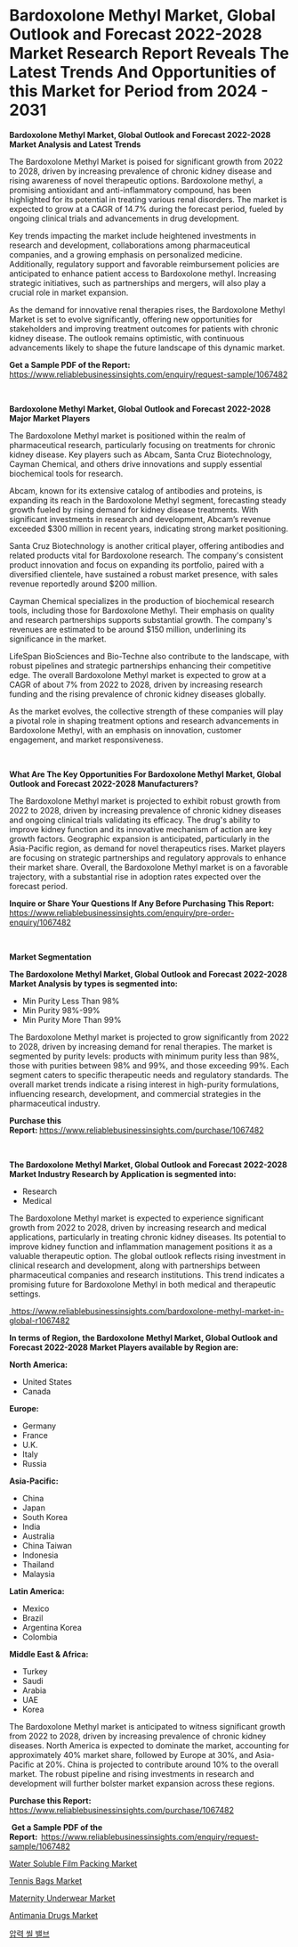 <p><h1>Bardoxolone Methyl Market, Global Outlook and Forecast 2022-2028 Market Research Report Reveals The Latest Trends And Opportunities of this Market for Period from 2024 - 2031</h1></p><p><strong>Bardoxolone Methyl Market, Global Outlook and Forecast 2022-2028 Market Analysis and Latest Trends</strong></p>
<p><p>The Bardoxolone Methyl Market is poised for significant growth from 2022 to 2028, driven by increasing prevalence of chronic kidney disease and rising awareness of novel therapeutic options. Bardoxolone methyl, a promising antioxidant and anti-inflammatory compound, has been highlighted for its potential in treating various renal disorders. The market is expected to grow at a CAGR of 14.7% during the forecast period, fueled by ongoing clinical trials and advancements in drug development.</p><p>Key trends impacting the market include heightened investments in research and development, collaborations among pharmaceutical companies, and a growing emphasis on personalized medicine. Additionally, regulatory support and favorable reimbursement policies are anticipated to enhance patient access to Bardoxolone methyl. Increasing strategic initiatives, such as partnerships and mergers, will also play a crucial role in market expansion.</p><p>As the demand for innovative renal therapies rises, the Bardoxolone Methyl Market is set to evolve significantly, offering new opportunities for stakeholders and improving treatment outcomes for patients with chronic kidney disease. The outlook remains optimistic, with continuous advancements likely to shape the future landscape of this dynamic market.</p></p>
<p><strong>Get a Sample PDF of the Report:&nbsp;</strong> <a href="https://www.reliablebusinessinsights.com/enquiry/request-sample/1067482">https://www.reliablebusinessinsights.com/enquiry/request-sample/1067482</a></p>
<p>&nbsp;</p>
<p><strong>Bardoxolone Methyl Market, Global Outlook and Forecast 2022-2028 Major Market Players</strong></p>
<p><p>The Bardoxolone Methyl market is positioned within the realm of pharmaceutical research, particularly focusing on treatments for chronic kidney disease. Key players such as Abcam, Santa Cruz Biotechnology, Cayman Chemical, and others drive innovations and supply essential biochemical tools for research.</p><p>Abcam, known for its extensive catalog of antibodies and proteins, is expanding its reach in the Bardoxolone Methyl segment, forecasting steady growth fueled by rising demand for kidney disease treatments. With significant investments in research and development, Abcam’s revenue exceeded $300 million in recent years, indicating strong market positioning.</p><p>Santa Cruz Biotechnology is another critical player, offering antibodies and related products vital for Bardoxolone research. The company's consistent product innovation and focus on expanding its portfolio, paired with a diversified clientele, have sustained a robust market presence, with sales revenue reportedly around $200 million.</p><p>Cayman Chemical specializes in the production of biochemical research tools, including those for Bardoxolone Methyl. Their emphasis on quality and research partnerships supports substantial growth. The company's revenues are estimated to be around $150 million, underlining its significance in the market.</p><p>LifeSpan BioSciences and Bio-Techne also contribute to the landscape, with robust pipelines and strategic partnerships enhancing their competitive edge. The overall Bardoxolone Methyl market is expected to grow at a CAGR of about 7% from 2022 to 2028, driven by increasing research funding and the rising prevalence of chronic kidney diseases globally.</p><p>As the market evolves, the collective strength of these companies will play a pivotal role in shaping treatment options and research advancements in Bardoxolone Methyl, with an emphasis on innovation, customer engagement, and market responsiveness.</p></p>
<p>&nbsp;</p>
<p><strong>What Are The Key Opportunities For Bardoxolone Methyl Market, Global Outlook and Forecast 2022-2028 Manufacturers?</strong></p>
<p><p>The Bardoxolone Methyl market is projected to exhibit robust growth from 2022 to 2028, driven by increasing prevalence of chronic kidney diseases and ongoing clinical trials validating its efficacy. The drug's ability to improve kidney function and its innovative mechanism of action are key growth factors. Geographic expansion is anticipated, particularly in the Asia-Pacific region, as demand for novel therapeutics rises. Market players are focusing on strategic partnerships and regulatory approvals to enhance their market share. Overall, the Bardoxolone Methyl market is on a favorable trajectory, with a substantial rise in adoption rates expected over the forecast period.</p></p>
<p><strong>Inquire or Share Your Questions If Any Before Purchasing This Report:</strong> <a href="https://www.reliablebusinessinsights.com/enquiry/pre-order-enquiry/1067482">https://www.reliablebusinessinsights.com/enquiry/pre-order-enquiry/1067482</a></p>
<p>&nbsp;</p>
<p><strong>Market Segmentation</strong></p>
<p><strong>The Bardoxolone Methyl Market, Global Outlook and Forecast 2022-2028 Market Analysis by types is segmented into:</strong></p>
<p><ul><li>Min Purity Less Than 98%</li><li>Min Purity 98%-99%</li><li>Min Purity More Than 99%</li></ul></p>
<p><p>The Bardoxolone Methyl market is projected to grow significantly from 2022 to 2028, driven by increasing demand for renal therapies. The market is segmented by purity levels: products with minimum purity less than 98%, those with purities between 98% and 99%, and those exceeding 99%. Each segment caters to specific therapeutic needs and regulatory standards. The overall market trends indicate a rising interest in high-purity formulations, influencing research, development, and commercial strategies in the pharmaceutical industry.</p></p>
<p><strong>Purchase this Report:&nbsp;</strong><a href="https://www.reliablebusinessinsights.com/purchase/1067482">https://www.reliablebusinessinsights.com/purchase/1067482</a></p>
<p>&nbsp;</p>
<p><strong>The Bardoxolone Methyl Market, Global Outlook and Forecast 2022-2028 Market Industry Research by Application is segmented into:</strong></p>
<p><ul><li>Research</li><li>Medical</li></ul></p>
<p><p>The Bardoxolone Methyl market is expected to experience significant growth from 2022 to 2028, driven by increasing research and medical applications, particularly in treating chronic kidney diseases. Its potential to improve kidney function and inflammation management positions it as a valuable therapeutic option. The global outlook reflects rising investment in clinical research and development, along with partnerships between pharmaceutical companies and research institutions. This trend indicates a promising future for Bardoxolone Methyl in both medical and therapeutic settings.</p></p>
<p><a href="https://www.reliablebusinessinsights.com/bardoxolone-methyl-market-in-global-r1067482">&nbsp;https://www.reliablebusinessinsights.com/bardoxolone-methyl-market-in-global-r1067482</a></p>
<p><strong>In terms of Region, the Bardoxolone Methyl Market, Global Outlook and Forecast 2022-2028 Market Players available by Region are:</strong></p>
<p>
    <p> <strong> North America: </strong>
        <ul>
            <li>United States</li>
            <li>Canada</li>
        </ul>
        </p> 
    <p> <strong> Europe: </strong>
        <ul>
            <li>Germany</li>
            <li>France</li>
            <li>U.K.</li>
            <li>Italy</li>
            <li>Russia</li>
        </ul>
        </p> 
    <p> <strong> Asia-Pacific: </strong>
        <ul>
            <li>China</li>
            <li>Japan</li>
            <li>South Korea</li>
            <li>India</li>
            <li>Australia</li>
            <li>China Taiwan</li>
            <li>Indonesia</li>
            <li>Thailand</li>
            <li>Malaysia</li>
        </ul>
        </p> 
    <p> <strong> Latin America: </strong>
        <ul>
            <li>Mexico</li>
            <li>Brazil</li>
            <li>Argentina Korea</li>
            <li>Colombia</li>
        </ul>
        </p> 
    <p> <strong> Middle East & Africa: </strong>
        <ul>
            <li>Turkey</li>
            <li>Saudi</li>
            <li>Arabia</li>
            <li>UAE</li>
            <li>Korea</li>
        </ul>
    </p>
    </p>
<p><p>The Bardoxolone Methyl market is anticipated to witness significant growth from 2022 to 2028, driven by increasing prevalence of chronic kidney diseases. North America is expected to dominate the market, accounting for approximately 40% market share, followed by Europe at 30%, and Asia-Pacific at 20%. China is projected to contribute around 10% to the overall market. The robust pipeline and rising investments in research and development will further bolster market expansion across these regions.</p></p>
<p><strong>Purchase this Report: </strong><a href="https://www.reliablebusinessinsights.com/purchase/1067482">https://www.reliablebusinessinsights.com/purchase/1067482</a></p>
<p>&nbsp;<strong>Get a Sample PDF of the Report:&nbsp;&nbsp;</strong><a href="https://www.reliablebusinessinsights.com/enquiry/request-sample/1067482">https://www.reliablebusinessinsights.com/enquiry/request-sample/1067482</a></p>
<p><strong></strong></p>
<p><p><a href="https://issuu.com/reportprime-2/docs/water-soluble-film-packing-market-s_3244d5d140c846">Water Soluble Film Packing Market</a></p><p><a href="https://medium.com/@amandawbrown02/insights-into-the-tennis-bags-market-size-which-is-expanding-with-a-6-3-cagr-from-2024-2031-97c60b750eb9">Tennis Bags Market</a></p><p><a href="https://medium.com/@mdalsohelmia44/maternity-underwear-market-emerging-trends-and-future-prospects-for-period-from-2024-to-2031-34f4fd79bfcc">Maternity Underwear Market</a></p><p><a href="https://issuu.com/reportprime-2/docs/antimania-drugs-market-size-2030.pp_73cdf5a183614a">Antimania Drugs Market</a></p><p><a href="https://medium.com/@eunicevaughan35/%EC%A0%84%EB%9E%B5%EC%A0%81-%EC%8B%9C%EC%9E%A5-%ED%86%B5%EC%B0%B0%EB%A0%A5-%EA%B8%80%EB%A1%9C%EB%B2%8C-%EC%95%95%EB%A0%A5-%EC%8B%A4%EB%A7%81-%EB%B0%B8%EB%B8%8C-%EC%8B%9C%EC%9E%A5-2024-2031-c178847a5039">압력 씰 밸브</a></p></p>